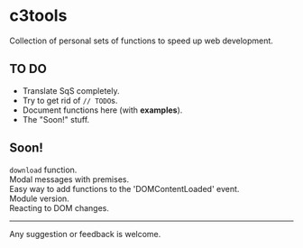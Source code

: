 # c3tools
Collection of personal sets of functions to speed up web development.

## TO DO
- Translate SqS completely.
- Try to get rid of `// TODO`s.
- Document functions here (with **examples**).
- The "Soon!" stuff.

## Soon!
`download` function.
<br>
Modal messages with premises.
<br>
Easy way to add functions to the 'DOMContentLoaded' event.
<br>
Module version.
<br>
Reacting to DOM changes.

---
Any suggestion or feedback is welcome.